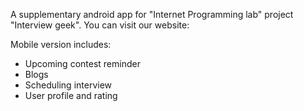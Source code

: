 A supplementary android app for "Internet Programming lab" project "Interview geek".
You can visit our website: 

Mobile version includes:
- Upcoming contest reminder
- Blogs
- Scheduling interview
- User profile and rating
